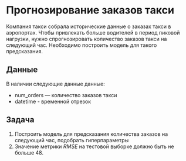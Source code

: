 #  Прогнозирование заказов такси
Компания такси собрала исторические данные о заказах такси в аэропортах. Чтобы привлекать больше водителей в период пиковой нагрузки, нужно спрогнозировать количество заказов такси на следующий час. Необходимо построить модель для такого предсказания.
## Данные
В наличии следующие данные данные:
* num_orders — количество заказов такси
* datetime - временной отрезок
## Задача
1. Построить модель для предсказания количества заказов на следующий час, подобрать гиперпараметры
2. Значение метрики *RMSE* на тестовой выборке должно быть не больше 48.
